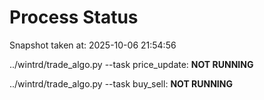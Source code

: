 # Process Status

Snapshot taken at: 2025-10-06 21:54:56

../wintrd/trade_algo.py --task price_update: **NOT RUNNING**

../wintrd/trade_algo.py --task buy_sell: **NOT RUNNING**

